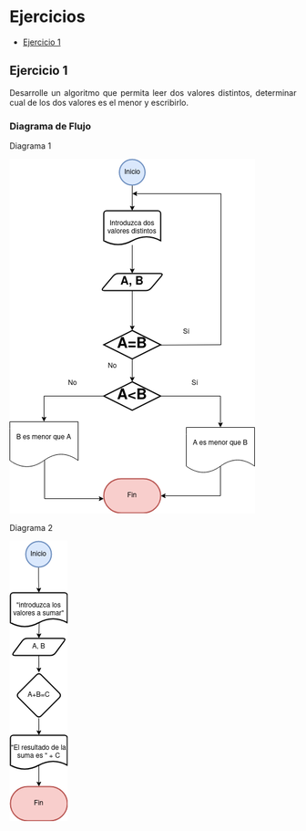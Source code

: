 <div align="justify">

# Ejercicios

- [Ejercicio 1](#ejercicio-1)


## Ejercicio 1 <a name="ejercicio1"></a>

Desarrolle un algoritmo que permita leer dos valores distintos, determinar cual de los dos valores es el menor y escribirlo.

### Diagrama de Flujo

 Diagrama 1

<img src="Images/Diagrama_1.png">

Diagrama 2

<img src="Images/Diagrama_2.png">


</div>